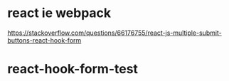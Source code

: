 # react ie webpack


https://stackoverflow.com/questions/66176755/react-js-multiple-submit-buttons-react-hook-form



# react-hook-form-test
